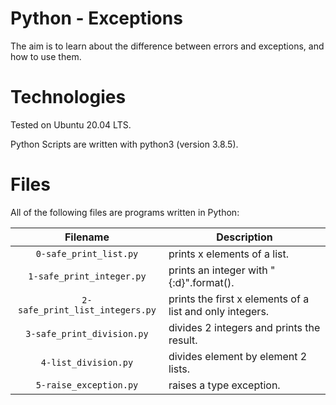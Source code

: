 # Python - Exceptions

The aim is to learn about the difference between errors and exceptions, and how to use them.

# Technologies

Tested on Ubuntu 20.04 LTS.

Python Scripts are written with python3 (version 3.8.5).

# Files

All of the following files are programs written in Python:

| Filename                       | Description
|:------------------------------:| -----------------------------------------------------------------------------------------
| `0-safe_print_list.py` | prints x elements of a list.
| `1-safe_print_integer.py` | prints an integer with "{:d}".format().
| `2-safe_print_list_integers.py` | prints the first x elements of a list and only integers.
| `3-safe_print_division.py` | divides 2 integers and prints the result.
| `4-list_division.py` | divides element by element 2 lists.
| `5-raise_exception.py` | raises a type exception.
